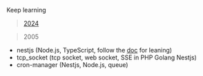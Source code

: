 Keep learning

> [2024](https://github.com/iLexN/exercise-2024)

> 2005
- nestjs (Node.js, TypeScript, follow the [doc](https://docs.nestjs.com/) for leaning)
- tcp_socket (tcp socket, web socket, SSE in PHP Golang Nestjs)
- cron-manager (Nestjs, Node.js, queue)